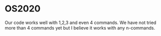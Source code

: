 # OS2020
Our code works well with 1,2,3 and even 4 commands. We have not tried more than 4 commands yet but I believe it works with any n-commands.